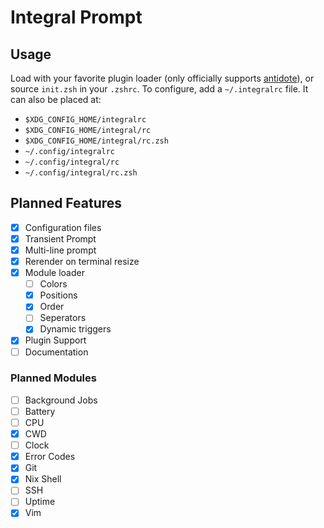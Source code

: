 # Integral Prompt

## Usage
Load with your favorite plugin loader (only officially supports [antidote](https://github.com/zsh-users/antidote)), or source `init.zsh` in your `.zshrc`.
To configure, add a `~/.integralrc` file. It can also be placed at:
- `$XDG_CONFIG_HOME/integralrc`
- `$XDG_CONFIG_HOME/integral/rc`
- `$XDG_CONFIG_HOME/integral/rc.zsh`
- `~/.config/integralrc`
- `~/.config/integral/rc`
- `~/.config/integral/rc.zsh`

## Planned Features
- [x] Configuration files
- [x] Transient Prompt
- [x] Multi-line prompt
- [x] Rerender on terminal resize
- [x] Module loader
    - [ ] Colors
    - [x] Positions
    - [x] Order
    - [ ] Seperators
    - [x] Dynamic triggers
- [x] Plugin Support
- [ ] Documentation

### Planned Modules
- [ ] Background Jobs
- [ ] Battery
- [ ] CPU
- [x] CWD
- [ ] Clock
- [x] Error Codes
- [x] Git
- [x] Nix Shell
- [ ] SSH
- [ ] Uptime
- [x] Vim
